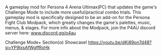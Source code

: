 A gameplay mod for Persona 4 Arena Ultimax(PC) that updates the game's Challenge Mode to include more useful/practical combo trials.
This gameplay mod is specifically designed to be an add-on for the Persona Fight Club Modpack, which greatly changes the game's palettes, music, menus, & stages. For more info about the Modpack, join the P4AU discord server here: www.discord.gg/p4au

Challenge Mode+ Section(α) Showcase!
https://youtu.be/dKi89on7d48?si=YP9lxsAfWgffRxHk
